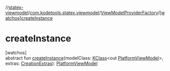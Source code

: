 //[statex-viewmodel](../../../index.md)/[com.kodetools.statex.viewmodel](../index.md)/[ViewModelProviderFactory](index.md)/[[watchos]createInstance]([watchos]create-instance.md)

# createInstance

[watchos]\
abstract fun [createInstance]([watchos]create-instance.md)(modelClass: [KClass](https://kotlinlang.org/api/core/kotlin-stdlib/kotlin.reflect/-k-class/index.html)&lt;out [PlatformViewModel](../-platform-view-model/index.md)&gt;, extras: [CreationExtras](../-creation-extras/index.md)): [PlatformViewModel](../-platform-view-model/index.md)
